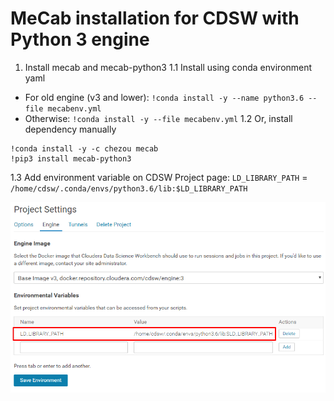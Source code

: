# MeCab installation for CDSW with Python 3 engine

1. Install mecab and mecab-python3
1.1 Install using conda environment yaml
  - For old engine (v3 and lower): `!conda install -y --name python3.6 --file mecabenv.yml`
  - Otherwise: `!conda install -y --file mecabenv.yml`
1.2 Or, install dependency manually   

```
!conda install -y -c chezou mecab
!pip3 install mecab-python3
```

1.3 Add environment variable on CDSW Project page: `LD_LIBRARY_PATH` = `/home/cdsw/.conda/envs/python3.6/lib:$LD_LIBRARY_PATH`

![](./Screenshot_6.png)
